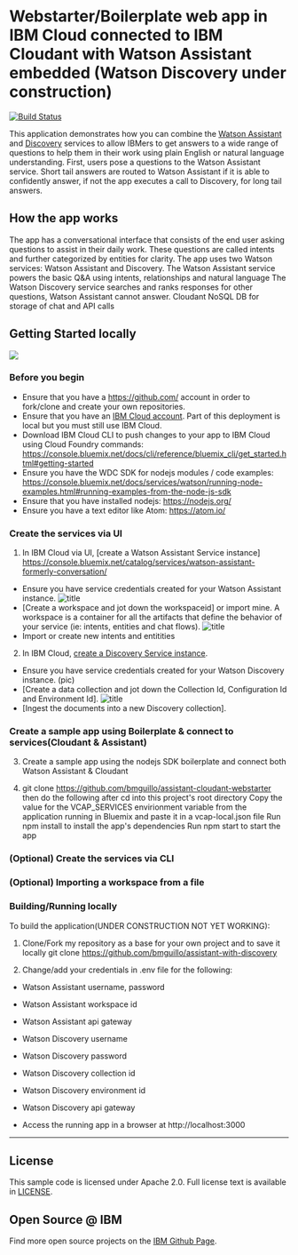 # Webstarter/Boilerplate web app in IBM Cloud connected to IBM Cloudant with Watson Assistant embedded (Watson Discovery under construction)
[![Build Status](https://travis-ci.org/watson-developer-cloud/assistant-with-discovery.svg?branch=master)](http://travis-ci.org/watson-developer-cloud/assistant-with-discovery)

This application demonstrates how you can combine the [Watson Assistant](https://console.bluemix.net/docs/services/conversation/index.html#about) and [Discovery](http://www.ibm.com/watson/developercloud/doc/discovery/#overview) services to allow IBMers to get answers to a wide range of questions to help them in their work using plain English or natural language understanding. First, users pose a questions to the Watson Assistant service. Short tail answers are routed to Watson Assistant if it is able to confidently answer, if not the app executes a call to Discovery, for long tail answers.

## How the app works


The app has a conversational interface that consists of the end user asking questions to assist in their daily work.
These questions are called intents and further categorized by entities for clarity. 
The app uses two Watson services: Watson Assistant and Discovery. 
The Watson Assistant service powers the basic Q&A using intents, relationships and natural language
The Watson Discovery service searches and ranks responses for other questions, Watson Assistant cannot answer.
Cloudant NoSQL DB for storage of chat and API calls


## Getting Started locally

<img src="readme_images/deploy-locally.png"></img>

### Before you begin

-  Ensure that you have a https://github.com/ account in order to fork/clone and create your own repositories.
-  Ensure that you have an [IBM Cloud account][sign_up]. Part of this deployment is local but you must still use IBM Cloud.
-  Download IBM Cloud CLI to push changes to your app to IBM Cloud using Cloud Foundry commands: https://console.bluemix.net/docs/cli/reference/bluemix_cli/get_started.html#getting-started
-  Ensure you have the WDC SDK for nodejs modules / code examples: https://console.bluemix.net/docs/services/watson/running-node-examples.html#running-examples-from-the-node-js-sdk
-  Ensure that you have installed nodejs: https://nodejs.org/
-  Ensure you have a text editor like Atom: https://atom.io/


<a name="returnlocal">
</a>

### Create the services via UI

1. In IBM Cloud via UI, [create a Watson Assistant Service instance]
https://console.bluemix.net/catalog/services/watson-assistant-formerly-conversation/

  * Ensure you have service credentials created for your Watson Assistant instance. 
  ![title](https://github.com/bmguillo/assistant-with-discovery/blob/master/readme_images/watsonapi.png)
  * [Create a workspace and jot down the workspaceid] or import mine.
  A workspace is a container for all the artifacts that define the behavior of your service (ie: intents, entities and chat    flows). 
 ![title](https://github.com/bmguillo/assistant-with-discovery/blob/master/readme_images/workspace.png)
  * Import or create new intents and entitities

2. In IBM Cloud, [create a Discovery Service instance](https://console.bluemix.net/registration/?target=/catalog/services/discovery/).
  * Ensure you have service credentials created for your Watson Discovery instance.
  (pic)
  *  [Create a data collection and jot down the Collection Id, Configuration Id and Environment Id]. ![title](https://github.com/bmguillo/assistant-with-discovery/blob/master/readme_images/_.png)
  * [Ingest the documents into a new Discovery collection].
 
 
 ### Create a sample app using Boilerplate & connect to services(Cloudant & Assistant)
 3. Create a sample app using the nodejs SDK boilerplate and connect both Watson Assistant & Cloudant 
 
 4. git clone https://github.com/bmguillo/assistant-cloudant-webstarter then do the following after
    cd into this project's root directory
    Copy the value for the VCAP_SERVICES envirionment variable from the application running in Bluemix and paste it in a vcap-local.json file
    Run npm install to install the app's dependencies
    Run npm start to start the app
    
    
    

### (Optional) Create the services via CLI
### (Optional) Importing a workspace from a file

### Building/Running locally

To build the application(UNDER CONSTRUCTION NOT YET WORKING):

1. Clone/Fork my repository as a base for your own project and to save it locally
   git clone https://github.com/bmguillo/assistant-with-discovery
   
2. Change/add your credentials in .env file for the following: 
 * Watson Assistant username, password
 * Watson Assistant workspace id
 * Watson Assistant api gateway
 * Watson Discovery username
 * Watson Discovery password
 * Watson Discovery collection id
 * Watson Discovery environment id
 * Watson Discovery api gateway
 
 

 * Access the running app in a browser at http://localhost:3000
 


---




## License

  This sample code is licensed under Apache 2.0.
  Full license text is available in [LICENSE](LICENSE).


## Open Source @ IBM

  Find more open source projects on the
  [IBM Github Page](http://ibm.github.io/).



[cloud_foundry]: https://github.com/cloudfoundry/cli
[getting_started]: https://console.bluemix.net/docs/services/watson/index.html
[Watson Assistant]: https://www.ibm.com/watson/services/conversation/
[discovery]: https://www.ibm.com/watson/services/discovery/

[docs]: http://www.ibm.com/watson/developercloud/conversation/
[sign_up]: https://console.bluemix.net/registration/
